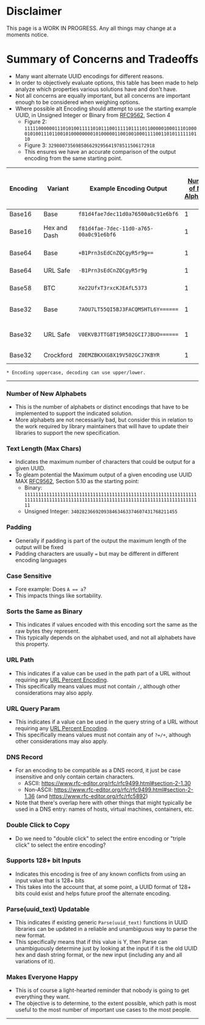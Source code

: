 # Disclaimer
This page is a WORK IN PROGRESS. Any all things may change at a moments notice.

# Summary of Concerns and Tradeoffs
- Many want alternate UUID encodings for different reasons.
- In order to objectively evaluate options, this table has been made to help analyze which properties various solutions have and don't have. 
- Not all concerns are equally important, but all concerns are important enough to be considered when weighing options.
- Where possible alt Encoding should attempt to use the starting example UUID, in Unsigned Integer or Binary from [RFC9562][RFC9562], Section 4
  - Figure 2: `11111000000111010100111110101110011111011110110000010001110100001010011101100101000000001010000011001001000111100110101111110110`
  - Figure 3: `329800735698586629295641978511506172918`
  - This ensures we have an accurate comparison of the output encoding from the same starting point.
 
| Encoding | Variant      | Example Encoding Output                | [Number of New Alphabets](#number-of-new-alphabets) | [Text Length (Max Chars)](#text-length-max-chars) | [Padding](#padding)  | [Case Sensitive](#case-sensitive) | [Sorts the Same as Binary](#sorts-the-same-as-binary) | [URL Path](#url-path) | [URL Query Param](#url-query-param) | [DNS Record](#dns-record) | [Double Click to Copy](#double-click-to-copy) | [Supports 128+ bit Inputs](#supports-128-bit-inputs) | [Parse(uuid_text) Updatable](#parseuuid_text-updatable) | [Makes Everyone Happy](#makes-everyone-happy) | SPEC Reference     | Notes                 |
| ---      | ---          |---                                     | ---                                                 | ---                                               | ---                  | ---                               | ---                                                   | ---                   | ---                                 | ---                       | ---                                           | ---                                                  | ---                                                     | ---                                           | ---                | ---                   |
| Base16   | Base         | `f81d4fae7dec11d0a76500a0c91e6bf6`     | 1                                                   | 32                                                | N                    | N                                 | Y                                                     | Y                     | Y                                   | Y                         | Y                                             | Y                                                    | Y                                                       | N                                             | [RFC9562]          |                       |
| Base16   | Hex and Dash | `f81d4fae-7dec-11d0-a765-00a0c91e6bf6` | 1                                                   | 36                                                | N                    | N                                 | Y                                                     | Y                     | Y                                   | Y                         | N                                             | Y                                                    | Y                                                       | N                                             | [RFC9562]          | Default String Format |
| Base64   | Base         | `+B1Prn3sEdCnZQCgyR5r9g==`             | 1                                                   | 24                                                | Y                    | Y                                 | N                                                     | N                     | N                                   | N                         | N                                             | Y                                                    | Y                                                       | N                                             | [RFC4648][RFC4648] | w/o URL Safe          |
| Base64   | URL Safe     | `-B1Prn3sEdCnZQCgyR5r9g`               | 1                                                   | 22                                                | Y                    | Y                                 | N                                                     | Y                     | Y                                   | N                         | N                                             | Y                                                    | Y                                                       | N                                             | [RFC4648][RFC4648] | w/ URL Safe           |
| Base58   | BTC          | `Xe22UfxT3rxcKJEAfL5373`               | 1                                                   | 22                                                | N                    | Y                                 | Y                                                     | Y                     | Y                                   | N                         | Y                                             | Y                                                    | Y                                                       | N                                             | [BTC][BTC]         | A used in BitCoin     |
| Base32   | Base         | `7AOU7LT55QI5BJ3FACQMSHTL6Y======`     | 1                                                   | 32                                                | Y                    | N                                 | N                                                     | N                     | N                                   | Y                         | N                                             | Y                                                    | Y                                                       | N                                             | [RFC4648][RFC4648] | w/o Extended Hex      |
| Base32   | URL Safe     | `V0EKVBJTTG8T19R502GCI7JBUO======`     | 1                                                   | 32                                                | Y                    | N                                 | Y                                                     | Y                     | Y                                   | Y                         | N                                             | Y                                                    | Y                                                       | N                                             | [RFC4648][RFC4648] | w/o Extended Hex      |
| Base32   | Crockford    | `Z0EMZBKXXG8X19V502GCJ7KBYR`           | 1                                                   | 26                                                | N                    | N*                                 | Y                                                     | Y                     | Y                                   | Y                         | Y                                             | Y                                                    | Y                                                       | N                                             | [CrB32][CrB32]     | W/o `OoIiLl`          |

```
* Encoding uppercase, decoding can use upper/lower.
```
---

### Number of New Alphabets
- This is the number of alphabets or distinct encodings that have to be implemented to support the indicated solution.
- More alphabets are not necessarily bad, but consider this in relation to the work required by library maintainers that will have to update their libraries to support the new specification.

### Text Length (Max Chars)
- Indicates the maximum number of characters that could be output for a given UUID.
- To gleam potential the Maximum output of a given encoding use UUID MAX [RFC9562][RFC9562], Section 5.10 as the starting point:
  - Binary: `11111111111111111111111111111111111111111111111111111111111111111111111111111111111111111111111111111111111111111111111111111111`
  - Unsigned Integer: `340282366920938463463374607431768211455`

### Padding
- Generally if padding is part of the output the maximum length of the output will be fixed
- Padding characters are usually `=` but may be different in different encoding languages

### Case Sensitive
- Fore example: Does `A == a`?
- This impacts things like sortability.

### Sorts the Same as Binary
- This indicates if values encoded with this encoding sort the same as the raw bytes they represent.
- This typically depends on the alphabet used, and not all alphabets have this property.

### URL Path
- This indicates if a value can be used in the path part of a URL without requiring any [URL Percent Encoding][URL Percent Encoding].
- This specifically means values must not contain `/`, although other considerations may also apply.

### URL Query Param
- This indicates if a value can be used in the query string of a URL without requiring any [URL Percent Encoding][URL Percent Encoding].
- This specifically means values must not contain any of `?=/+`, although other considerations may also apply.

### DNS Record
- For an encoding to be compatible as a DNS record, it just be case insensitive and only contain certain characters.
  - ASCII: https://www.rfc-editor.org/rfc/rfc9499.html#section-2-1.30
  - Non-ASCII: https://www.rfc-editor.org/rfc/rfc9499.html#section-2-1.36 (and https://www.rfc-editor.org/rfc/rfc5892)
- Note that there's overlap here with other things that might typically be used in a DNS entry: names of hosts, virtual machines, containers, etc.

### Double Click to Copy
- Do we need to "double click" to select the entire encoding or "triple click" to select the entire encoding?

### Supports 128+ bit Inputs
- Indicates this encoding is free of any known conflicts from using an input value that is 128+ bits
- This takes into the account that, at some point, a UUID format of 128+ bits could exist and helps future proof the alternate encoding.

### Parse(uuid_text) Updatable
- This indicates if existing generic `Parse(uuid_text)` functions in UUID libraries can be updated in a reliable and unambiguous way to parse the new format.
- This specifically means that if this value is Y, then Parse can unambiguously determine just by looking at the input if it is the old UUID hex and dash string format, or the new input (including any and all variations of it).

### Makes Everyone Happy
- This is of course a light-hearted reminder that nobody is going to get everything they want.
- The objective is to determine, to the extent possible, which path is most useful to the most number of important use cases to the most people.

---

[RFC9562]: https://www.rfc-editor.org/rfc/rfc9562.html
[RFC4648]: https://datatracker.ietf.org/doc/html/rfc4648
[CrB32]: https://www.crockford.com/base32.html
[URL Percent Encoding]: https://en.wikipedia.org/wiki/Percent-encoding
[BTC]: https://github.com/bitcoin/bitcoin/blob/master/src/base58.cpp
